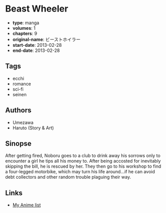 # Beast Wheeler

-   **type**: manga
-   **volumes**: 1
-   **chapters**: 9
-   **original-name**: ビーストホイラー
-   **start-date**: 2013-02-28
-   **end-date**: 2013-02-28

## Tags

-   ecchi
-   romance
-   sci-fi
-   seinen

## Authors

-   Umezawa
-   Haruto (Story & Art)

## Sinopse

After getting fired, Noboru goes to a club to drink away his sorrows only to encounter a girl he tips all his money to. After being accosted for inevitably skipping the bill, he is rescued by her. They then go to his workshop to find a four-legged motorbike, which may turn his life around...if he can avoid debt collectors and other random trouble plaguing their way.

## Links

-   [My Anime list](https://myanimelist.net/manga/50661/Beast_Wheeler)
